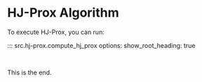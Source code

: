 # HJ-Prox Algorithm

To execute HJ-Prox, you can run:

::: src.hj-prox.compute_hj_prox
    options:
      show_root_heading: true

<br>

This is the end.
